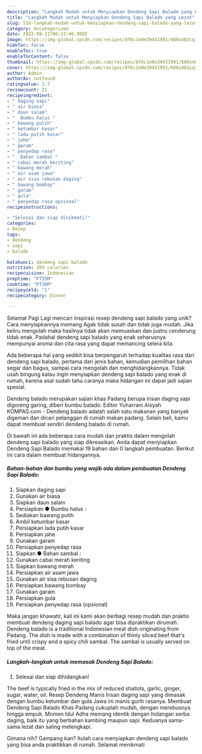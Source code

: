 ```yaml
---
description: "Langkah Mudah untuk Menyiapkan Dendeng Sapi Balado yang Lezat"
title: "Langkah Mudah untuk Menyiapkan Dendeng Sapi Balado yang Lezat"
slug: 516-langkah-mudah-untuk-menyiapkan-dendeng-sapi-balado-yang-lezat
category: Uncategorized
date: 2022-08-21T06:23:46.909Z
image: https://img-global.cpcdn.com/recipes/8f6c1e0e39431991/680x482cq70/dendeng-sapi-balado-foto-resep-utama.jpg
hideToc: false
enableToc: true
enableTocContent: false
thumbnail: https://img-global.cpcdn.com/recipes/8f6c1e0e39431991/680x482cq70/dendeng-sapi-balado-foto-resep-utama.jpg
cover: https://img-global.cpcdn.com/recipes/8f6c1e0e39431991/680x482cq70/dendeng-sapi-balado-foto-resep-utama.jpg
author: Admin
authorAv: notfound
ratingvalue: 3.7
reviewcount: 21
recipeingredient:
- " daging sapi"
- " air biasa"
- " daun salam"
- "  Bumbu halus "
- " bawang putih"
- " ketumbar kasar"
- " lada putih kasar"
- " jahe"
- " garam"
- " penyedap rasa"
- "  Bahan sambal "
- " cabai merah keriting"
- " bawang merah"
- " air asam jawa"
- " air sisa rebusan daging"
- " bawang bombay"
- " garam"
- " gula"
- " penyedap rasa opsional"
recipeinstructions:

- "Selesai dan siap dinikmati!"
categories:
- Resep
tags:
- dendeng
- sapi
- balado

katakunci: dendeng sapi balado 
nutrition: 269 calories
recipecuisine: Indonesian
preptime: "PT35M"
cooktime: "PT30M"
recipeyield: "1"
recipecategory: Dinner

---
```



Selamat Pagi Lagi mencari inspirasi resep dendeng sapi balado yang unik? Cara menyiapkannya memang Agak tidak susah dan tidak juga mudah. Jika keliru mengolah maka hasilnya tidak akan memuaskan dan justru cenderung tidak enak. Padahal dendeng sapi balado yang enak seharusnya mempunyai aroma dan cita rasa yang dapat memancing selera kita.


Ada beberapa hal yang sedikit bisa berpengaruh terhadap kualitas rasa dari dendeng sapi balado, pertama dari jenis bahan, kemudian pemilihan bahan segar dan bagus, sampai cara mengolah dan menghidangkannya. Tidak usah bingung kalau ingin menyiapkan dendeng sapi balado yang enak di rumah, karena asal sudah tahu caranya maka hidangan ini dapat jadi sajian spesial.

Dendeng balado merupakan sajian khas Padang berupa irisan daging sapi digoreng garing, diberi bumbu balado. Editor Yuharrani Aisyah KOMPAS.com - Dendeng balado adalah salah satu makanan yang banyak digemari dan dicari pelanggan di rumah makan padang. Selain beli, kamu dapat membuat sendiri dendeng balado di rumah.


Di bawah ini ada beberapa cara mudah dan praktis dalam mengolah dendeng sapi balado yang siap dikreasikan. Anda dapat menyiapkan Dendeng Sapi Balado memakai 19 bahan dan 0 langkah pembuatan. Berikut ini cara dalam membuat hidangannya.

<!--inarticleads1-->

##### Bahan-bahan dan bumbu yang wajib ada dalam pembuatan Dendeng Sapi Balado:

1. Siapkan  daging sapi
1. Gunakan  air biasa
1. Siapkan  daun salam
1. Persiapkan  ● Bumbu halus :
1. Sediakan  bawang putih
1. Ambil  ketumbar kasar
1. Persiapkan  lada putih kasar
1. Persiapkan  jahe
1. Gunakan  garam
1. Persiapkan  penyedap rasa
1. Siapkan  ● Bahan sambal :
1. Gunakan  cabai merah keriting
1. Siapkan  bawang merah
1. Persiapkan  air asam jawa
1. Gunakan  air sisa rebusan daging
1. Persiapkan  bawang bombay
1. Gunakan  garam
1. Persiapkan  gula
1. Persiapkan  penyedap rasa (opsional)


Maka jangan khawatir, kali ini kami akan berbagi resep mudah dan praktis membuat dendeng daging sapi balado agar bisa dipraktikan dirumah. Dendeng balado is a traditional Indonesian meat dish originating from Padang. The dish is made with a combination of thinly sliced beef that&#39;s fried until crispy and a spicy chili sambal. The sambal is usually served on top of the meat. 

<!--inarticleads2-->

##### Langkah-langkah untuk memasak Dendeng Sapi Balado:


1. Selesai dan siap dihidangkan!

The beef is typically fried in the mix of reduced shallots, garlic, ginger, sugar, water, oil. Resep Dendeng Manis Irisan daging sapi yang dimasak dengan bumbu ketumbar dan gula Jawa ini manis gurih rasanya. Membuat Dendeng Sapi Balado Khas Padang cukuplah mudah, dengan merebusnya hingga empuk. Momen Idul Adha memang identik dengan hidangan serba daging, baik itu yang berbahan kambing maupun sapi. Keduanya sama-sama lezat dan saling melengkapi. 

Gimana nih? Gampang kan? Itulah cara menyiapkan dendeng sapi balado yang bisa anda praktikkan di rumah. Selamat menikmati
